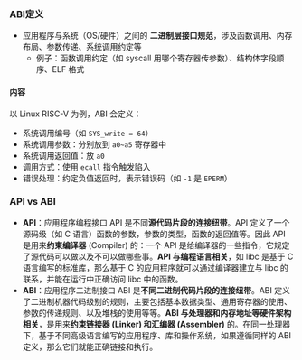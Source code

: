 ### ABI定义
- 应用程序与系统（OS/硬件）之间的 **二进制层接口规范**，涉及函数调用、内存布局、参数传递、系统调用约定等
	- 例子：函数调用约定（如 syscall 用哪个寄存器传参数）、结构体字段顺序、ELF 格式


#### 内容
以 Linux RISC-V 为例，ABI 会定义：
- 系统调用编号（如 `SYS_write = 64`）
- 系统调用参数：分别放到 `a0~a5` 寄存器中
- 系统调用返回值：放 `a0`
- 调用方式：使用 `ecall` 指令触发陷入
- 错误处理：约定负值返回时，表示错误码（如 `-1` 是 `EPERM`）
### API vs ABI 
- **API**：应用程序编程接口 API 是不同**源代码片段的连接纽带**。API 定义了一个源码级（如 C 语言）函数的参数，参数的类型，函数的返回值等。因此 API 是用来**约束编译器** (Compiler) 的：一个 API 是给编译器的一些指令，它规定了源代码可以做以及不可以做哪些事。**API 与编程语言相关**，如 libc 是基于 C 语言编写的标准库，那么基于 C 的应用程序就可以通过编译器建立与 libc 的联系，并能在运行中正确访问 libc 中的函数。
- **ABI**：应用程序二进制接口 ABI 是**不同二进制代码片段的连接纽带**。ABI 定义了二进制机器代码级别的规则，主要包括基本数据类型、通用寄存器的使用、参数的传递规则、以及堆栈的使用等等。**ABI 与处理器和内存地址等硬件架构相关**，是用来**约束链接器 (Linker) 和汇编器 (Assembler)** 的。在同一处理器下，基于不同高级语言编写的应用程序、库和操作系统，如果遵循同样的 ABI 定义，那么它们就能正确链接和执行。